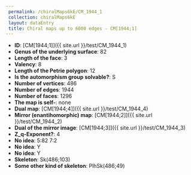 ```yaml
--- 
 permalink: /chiralMaps6kE/CM_1944_1 
 collection: chiralMaps6kE
 layout: dataEntry
 title: Chiral maps up to 6000 edges - CM[1944;1]
---
```


- **ID**: [CM[1944;1]]({{ site.url }}/test/CM_1944_1)
- **Genus of the underlying surface**: 82
- **Length of the face**: 3
- **Valency**: 8
- **Length of the Petrie polygon**: 12
- **Is the automorphism group solvable?**: S
- **Number of vertices**: 486
- **Number of edges**: 1944
- **Number of faces**: 1296
- **The map is self-**: none
- **Dual map**: [CM[1944;4]]({{ site.url }}/test/CM_1944_4)
- **Mirror (enantihomorphic) map**: [CM[1944;2]]({{ site.url }}/test/CM_1944_2)
- **Dual of the mirror image**: [CM[1944;3]]({{ site.url }}/test/CM_1944_3)
- **Z_q-Exponent?**: 4
- **No idea**:  5:82 7:2
- **No idea**: Y
- **No idea**: Y
- **Skeleton**: Sk(486;103)
- **Some other kind of skeleton**: PlhSk(486;49)
